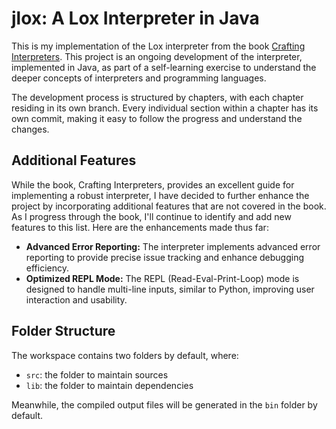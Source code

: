 # jlox: A Lox Interpreter in Java

This is my implementation of the Lox interpreter from the book [Crafting Interpreters](https://craftinginterpreters.com/). This project is an ongoing development of the interpreter, implemented in Java, as part of a self-learning exercise to understand the deeper concepts of interpreters and programming languages.

The development process is structured by chapters, with each chapter residing in its own branch. Every individual section within a chapter has its own commit, making it easy to follow the progress and understand the changes.

## Additional Features

While the book, Crafting Interpreters, provides an excellent guide for implementing a robust interpreter, I have decided to further enhance the project by incorporating additional features that are not covered in the book. As I progress through the book, I'll continue to identify and add new features to this list. Here are the enhancements made thus far:

- **Advanced Error Reporting:** The interpreter implements advanced error reporting to provide precise issue tracking and enhance debugging efficiency.
- **Optimized REPL Mode:** The REPL (Read-Eval-Print-Loop) mode is designed to handle multi-line inputs, similar to Python, improving user interaction and usability.


## Folder Structure

The workspace contains two folders by default, where:

- `src`: the folder to maintain sources
- `lib`: the folder to maintain dependencies

Meanwhile, the compiled output files will be generated in the `bin` folder by default.
